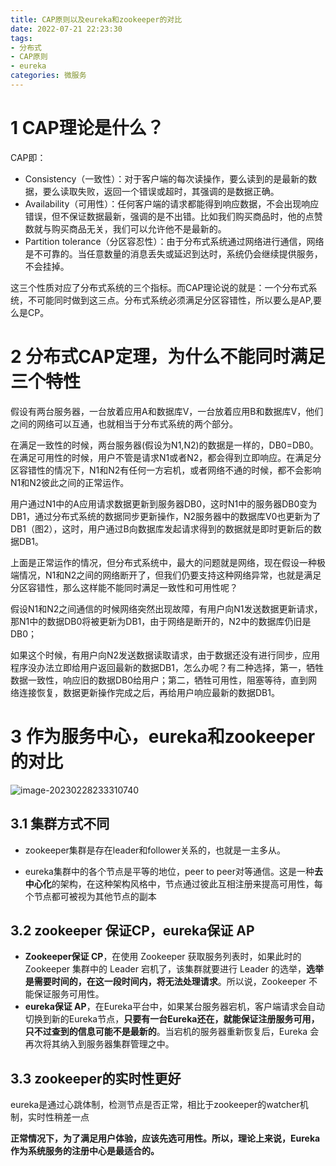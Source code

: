 ```yaml
---
title: CAP原则以及eureka和zookeeper的对比
date: 2022-07-21 22:23:30
tags:
- 分布式
- CAP原则
- eureka
categories: 微服务
---
```


# 1 CAP理论是什么？

CAP即：

- Consistency（一致性）：对于客户端的每次读操作，要么读到的是最新的数据，要么读取失败，返回一个错误或超时，其强调的是数据正确。
- Availability（可用性）：任何客户端的请求都能得到响应数据，不会出现响应错误，但不保证数据最新，强调的是不出错。比如我们购买商品时，他的点赞数就与购买商品无关，我们可以允许他不是最新的。
- Partition tolerance（分区容忍性）：由于分布式系统通过网络进行通信，网络是不可靠的。当任意数量的消息丢失或延迟到达时，系统仍会继续提供服务，不会挂掉。

这三个性质对应了分布式系统的三个指标。而CAP理论说的就是：一个分布式系统，不可能同时做到这三点。分布式系统必须满足分区容错性，所以要么是AP,要么是CP。



# 2 分布式CAP定理，为什么不能同时满足三个特性

假设有两台服务器，一台放着应用A和数据库V，一台放着应用B和数据库V，他们之间的网络可以互通，也就相当于分布式系统的两个部分。

在满足一致性的时候，两台服务器(假设为N1,N2)的数据是一样的，DB0=DB0。在满足可用性的时候，用户不管是请求N1或者N2，都会得到立即响应。在满足分区容错性的情况下，N1和N2有任何一方宕机，或者网络不通的时候，都不会影响N1和N2彼此之间的正常运作。

用户通过N1中的A应用请求数据更新到服务器DB0，这时N1中的服务器DB0变为DB1，通过分布式系统的数据同步更新操作，N2服务器中的数据库V0也更新为了DB1（图2），这时，用户通过B向数据库发起请求得到的数据就是即时更新后的数据DB1。

上面是正常运作的情况，但分布式系统中，最大的问题就是网络，现在假设一种极端情况，N1和N2之间的网络断开了，但我们仍要支持这种网络异常，也就是满足分区容错性，那么这样能不能同时满足一致性和可用性呢？

假设N1和N2之间通信的时候网络突然出现故障，有用户向N1发送数据更新请求，那N1中的数据DB0将被更新为DB1，由于网络是断开的，N2中的数据库仍旧是DB0；

如果这个时候，有用户向N2发送数据读取请求，由于数据还没有进行同步，应用程序没办法立即给用户返回最新的数据DB1，怎么办呢？有二种选择，第一，牺牲数据一致性，响应旧的数据DB0给用户；第二，牺牲可用性，阻塞等待，直到网络连接恢复，数据更新操作完成之后，再给用户响应最新的数据DB1。



# 3 作为服务中心，eureka和zookeeper的对比

![image-20230228233310740](https://panyuro.oss-cn-beijing.aliyuncs.com/image-20230228233310740.png)





## 3.1 集群方式不同

- zookeeper集群是存在leader和follower关系的，也就是一主多从。

- eureka集群中的各个节点是平等的地位，peer to peer对等通信。这是一种**去中心化**的架构，在这种架构风格中，节点通过彼此互相注册来提高可用性，每个节点都可被视为其他节点的副本

## 3.2 zookeeper 保证CP，**eureka保证 AP**

- **Zookeeper保证 CP**，在使用 Zookeeper 获取服务列表时，如果此时的 Zookeeper 集群中的 Leader 宕机了，该集群就要进行 Leader 的选举，**选举是需要时间的，在这一段时间内，将无法处理请求**。所以说，Zookeeper 不能保证服务可用性。
- **eureka保证 AP**，在Eureka平台中，如果某台服务器宕机，客户端请求会自动切换到新的Eureka节点，**只要有一台Eureka还在，就能保证注册服务可用，只不过查到的信息可能不是最新的**。当宕机的服务器重新恢复后，Eureka 会再次将其纳入到服务器集群管理之中。

## 3.3 zookeeper的实时性更好

eureka是通过心跳体制，检测节点是否正常，相比于zookeeper的watcher机制，实时性稍差一点



**正常情况下，为了满足用户体验，应该先选可用性。所以，理论上来说，Eureka作为系统服务的注册中心是最适合的。**

